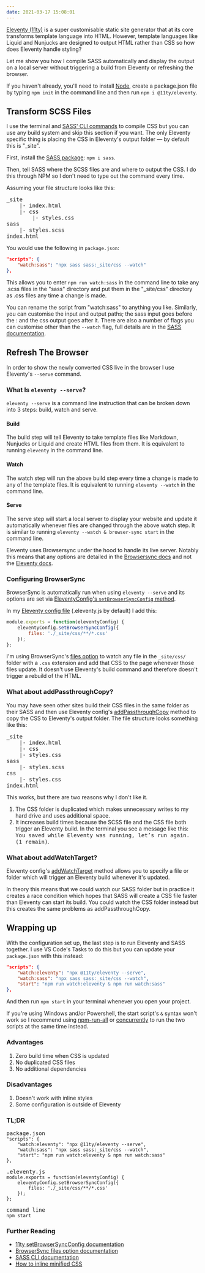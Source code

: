 ```yaml
---
date: 2021-03-17 15:08:01
---
```

[Eleventy (11ty)](https://www.11ty.dev/) is a super customisable static site generator that at its core transforms template language into HTML. However, template languages like Liquid and Nunjucks are designed to output HTML rather than CSS so how does Eleventy handle styling?

Let me show you how I compile SASS automatically and display the output on a local server without triggering a build from Eleventy or refreshing the browser.

 If you haven't already, you'll need to install [Node](https://nodejs.org/), create a package.json file by typing `npm init` in the command line and then run `npm i @11ty/eleventy`.


## Transform SCSS Files

I use the terminal and [SASS' CLI commands](https://sass-lang.com/documentation/cli/dart-sass) to compile CSS but you can use any build system and skip this section if you want. The only Eleventy specific thing is placing the CSS in Eleventy's output folder &mdash; by default this is "_site".

First, install the [SASS package](https://www.npmjs.com/package/sass): `npm i sass`.

Then, tell SASS where the SCSS files are and where to output the CSS. I do this through NPM so I don't need to type out the command every time.

Assuming your file structure looks like this:

<pre>
_site
	|- index.html
	|- css
		|- styles.css
sass
	|- styles.scss
index.html
</pre>

You would use the following in `package.json`:
```json
"scripts": {
	"watch:sass": "npx sass sass:_site/css --watch"
},
```

This allows you to enter `npm run watch:sass` in the command line to take any .scss files in the "sass" directory and put them in the "_site/css" directory as .css files any time a change is made.

You can rename the script from "watch:sass" to anything you like. Similarly, you can customise the input and output paths; the sass input goes before the : and the css output goes after it. There are also a number of flags you can customise other than the `--watch` flag, full details are in the [SASS documentation](https://sass-lang.com/documentation/cli/dart-sass).


## Refresh The Browser

In order to show the newly converted CSS live in the browser I use Eleventy's `--serve` command.


### What Is `eleventy --serve`?

`eleventy --serve` is a command line instruction that can be broken down into 3 steps: build, watch and serve.


#### Build
The build step will tell Eleventy to take template files like Markdown, Nunjucks or Liquid and create HTML files from them. It is equivalent to running `eleventy` in the command line.

#### Watch
The watch step will run the above build step every time a change is made to any of the template files. It is equivalent to running `eleventy --watch` in the command line.

#### Serve
The serve step will start a local server to display your website and update it automatically whenever files are changed through the above watch step. It is similar to running `eleventy --watch & browser-sync start` in the command line.

Eleventy uses Browsersync under the hood to handle its live server. Notably this means that any options are detailed in the [Browsersync docs](https://browsersync.io/docs/) and not the [Eleventy docs](https://www.11ty.dev/docs/).


### Configuring BrowserSync

BrowserSync is automatically run when using `eleventy --serve` and its options are set via [EleventyConfig's `setBrowserSyncConfig` method](https://www.11ty.dev/docs/watch-serve/#override-browsersync-server-options).

In my [Eleventy config file](https://www.11ty.dev/docs/config/) (.eleventy.js by default) I add this:

```js
module.exports = function(eleventyConfig) {
	eleventyConfig.setBrowserSyncConfig({
		files: './_site/css/**/*.css'
	});
};
```

I'm using BrowserSync's [files option](https://browsersync.io/docs/options#option-files) to watch any file in the `_site/css/` folder with a `.css` extension and add that CSS to the page whenever those files update. It doesn't use Eleventy's build command and therefore doesn't trigger a rebuild of the HTML.


### What about addPassthroughCopy?

You may have seen other sites build their CSS files in the same folder as their SASS and then use Eleventy config's [addPassthroughCopy](https://www.11ty.dev/docs/copy/) method to copy the CSS to Eleventy's output folder. The file structure looks something like this:
<pre>
_site
	|- index.html
	|- css
	|- styles.css
sass
	|- styles.scss
css
	|- styles.css
index.html
</pre>

This works, but there are two reasons why I don't like it.
1. The CSS folder is duplicated which makes unnecessary writes to my hard drive and uses additional space.
1. It increases build times because the SCSS file and the CSS file both trigger an Eleventy build. In the terminal you see a message like this: <samp>You saved while Eleventy was running, let’s run again. (1 remain)</samp>.


### What about addWatchTarget?

Eleventy config's [addWatchTarget](https://www.11ty.dev/docs/watch-serve/) method allows you to specify a file or folder which will trigger an Eleventy build whenever it's updated.

In theory this means that we could watch our SASS folder but in practice it creates a race condition which hopes that SASS will create a CSS file faster than Eleventy can start its build. You could watch the CSS folder instead but this creates the same problems as addPassthroughCopy.


## Wrapping up

With the configuration set up, the last step is to run Eleventy and SASS together. I use VS Code's Tasks to do this but you can update your `package.json` with this instead:
```json
"scripts": {
	"watch:eleventy": "npx @11ty/eleventy --serve",
	"watch:sass": "npx sass sass:_site/css --watch",
	"start": "npm run watch:eleventy & npm run watch:sass"
},
```

And then run `npm start` in your terminal whenever you open your project.

If you're using Windows and/or Powershell, the start script's `&` syntax won't work so I recommend using [npm-run-all](https://www.npmjs.com/package/npm-run-all) or [concurrently](https://www.npmjs.com/package/concurrently) to run the two scripts at the same time instead.


### Advantages

1. Zero build time when CSS is updated
1. No duplicated CSS files
1. No additional dependencies


### Disadvantages

1. Doesn't work with inline styles
1. Some configuration is outside of Eleventy


### TL;DR
<pre>
package.json
<code class="lang-json">"scripts": {
	"watch:eleventy": "npx @11ty/eleventy --serve",
	"watch:sass": "npx sass sass:_site/css --watch",
	"start": "npm run watch:eleventy & npm run watch:sass"
},</code>
</pre>

<pre>
.eleventy.js
<code class="lang-js">module.exports = function(eleventyConfig) {
	eleventyConfig.setBrowserSyncConfig({
		files: './_site/css/**/*.css'
	});
};</code>
</pre>

<pre>
command line
<code class="lang-shell">npm start</code>
</pre>


### Further Reading

- [11ty setBrowserSyncConfig documentation](https://www.11ty.dev/docs/watch-serve/)
- [BrowserSync files option documentation](https://browsersync.io/docs/options#option-files)
- [SASS CLI documentation](https://sass-lang.com/documentation/cli/dart-sass)
- [How to inline minified CSS](https://www.11ty.dev/docs/quicktips/inline-css/)